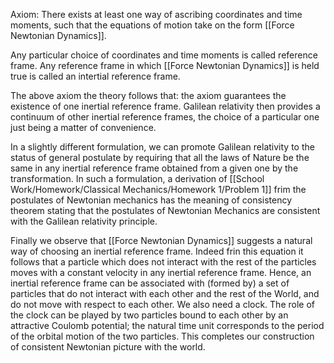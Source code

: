 Axiom: There exists at least one way of ascribing coordinates and time moments, such that the equations of motion take on the form [[Force Newtonian Dynamics]].

Any particular choice of coordinates and time moments is called reference frame. Any reference frame in which [[Force Newtonian Dynamics]] is held true is called an intertial reference frame. 

The above axiom the theory follows that: the axiom guarantees the existence of one inertial reference frame. Galilean relativity then provides a continuum of other inertial reference frames, the choice of a particular one just being a matter of convenience.

In a slightly different formulation, we can promote Galilean relativity to the status of general postulate by requiring that all the laws of Nature be the same in any inertial reference frame obtained from a given one by the transformation. In such a formulation, a derivation of [[School Work/Homework/Classical Mechanics/Homework 1/Problem 1]] frim the postulates of Newtonian mechanics has the meaning of consistency theorem stating that the postulates of Newtonian Mechanics are consistent with the Galilean relativity principle. 

Finally we observe that [[Force Newtonian Dynamics]] suggests a natural way of choosing an inertial reference frame. Indeed frin this equation it follows that a particle which does not interact with the rest of the particles moves with a constant velocity in any inertial reference frame. Hence, an inertial reference frame can be associated with (formed by) a set of particles that do not interact with each other and the rest of the World, and do not move with respect to each other. We also need a clock. The role of the clock can be played by two particles bound to each other by an attractive Coulomb potential; the natural time unit corresponds to the period of the orbital motion of the two particles. This completes our construction of consistent Newtonian picture with the world. 
